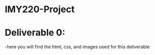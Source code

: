 # IMY220-Project

# Deliverable 0:
-here you will find the html, css, and images used for this deliverable
